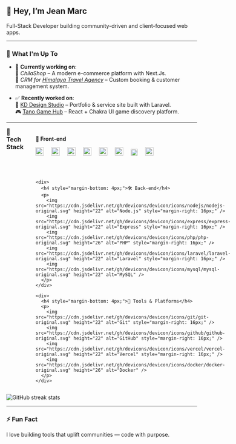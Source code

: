 ## 👋 Hey, I’m Jean Marc

Full-Stack Developer building community-driven and client-focused web apps.

---

### 🚧 What I'm Up To

- 🔧 **Currently working on**:  
  🛒 *ChilaShop* – A modern e-commerce platform with Next.Js.  
  🧭 *CRM for [Himalaya Travel Agency](https://himalayatravel.net)* – Custom booking & customer management system.

- ✅ **Recently worked on**:  
  🎨 [KD Design Studio](https://kddesignstudio.net/) – Portfolio & service site built with Laravel.  
  🎮 [Tano Game Hub](https://tano-game-hub.vercel.app/) – React + Chakra UI game discovery platform.

---

<div style="display: flex; align-items: flex-start; gap: 2rem;">
  <h3 style="margin-top: 0;">🧰 Tech Stack</h3>
  <div style="display: flex; gap: 2rem; flex-wrap: wrap;">
    <div>
      <h4 style="margin-bottom: 4px;">🧩 Front-end</h4>
      <p>
        <img src="https://cdn.jsdelivr.net/gh/devicons/devicon/icons/html5/html5-original.svg" height="22" alt="HTML5" style="margin-right: 16px;" />
        <img src="https://cdn.jsdelivr.net/gh/devicons/devicon/icons/css3/css3-original.svg" height="22" alt="CSS3" style="margin-right: 16px;" />
        <img src="https://cdn.jsdelivr.net/gh/devicons/devicon/icons/javascript/javascript-original.svg" height="22" alt="JavaScript" style="margin-right: 16px;" />
        <img src="https://cdn.jsdelivr.net/gh/devicons/devicon/icons/typescript/typescript-original.svg" height="22" alt="TypeScript" style="margin-right: 16px;" />
        <img src="https://cdn.jsdelivr.net/gh/devicons/devicon/icons/react/react-original.svg" height="22" alt="React" style="margin-right: 16px;" />
        <img src="https://cdn.jsdelivr.net/gh/devicons/devicon/icons/nextjs/nextjs-original.svg" height="22" alt="Next.js" style="margin-right: 16px;" />
        <img src="https://upload.wikimedia.org/wikipedia/commons/d/d5/Tailwind_CSS_Logo.svg" height="18" alt="Tailwind CSS" style="margin-right: 16px;" />
        <img src="https://cdn.jsdelivr.net/gh/devicons/devicon/icons/materialui/materialui-original.svg" height="22" alt="Material UI" />
      </p>
    </div>

    <div>
      <h4 style="margin-bottom: 4px;">🛠️ Back-end</h4>
      <p>
        <img src="https://cdn.jsdelivr.net/gh/devicons/devicon/icons/nodejs/nodejs-original.svg" height="22" alt="Node.js" style="margin-right: 16px;" />
        <img src="https://cdn.jsdelivr.net/gh/devicons/devicon/icons/express/express-original.svg" height="22" alt="Express" style="margin-right: 16px;" />
        <img src="https://cdn.jsdelivr.net/gh/devicons/devicon/icons/php/php-original.svg" height="26" alt="PHP" style="margin-right: 16px;" />
        <img src="https://cdn.jsdelivr.net/gh/devicons/devicon/icons/laravel/laravel-original.svg" height="22" alt="Laravel" style="margin-right: 16px;" />
        <img src="https://cdn.jsdelivr.net/gh/devicons/devicon/icons/mysql/mysql-original.svg" height="22" alt="MySQL" />
      </p>
    </div>

    <div>
      <h4 style="margin-bottom: 4px;">🔧 Tools & Platforms</h4>
      <p>
        <img src="https://cdn.jsdelivr.net/gh/devicons/devicon/icons/git/git-original.svg" height="22" alt="Git" style="margin-right: 16px;" />
        <img src="https://cdn.jsdelivr.net/gh/devicons/devicon/icons/github/github-original.svg" height="22" alt="GitHub" style="margin-right: 16px;" />
        <img src="https://cdn.jsdelivr.net/gh/devicons/devicon/icons/vercel/vercel-original.svg" height="22" alt="Vercel" style="margin-right: 16px;" />
        <img src="https://cdn.jsdelivr.net/gh/devicons/devicon/icons/docker/docker-original.svg" height="26" alt="Docker" />
      </p>
    </div>
  </div>
</div>

![GitHub streak stats](https://streak-stats.demolab.com/?user=JMMufind)  

---

### ⚡ Fun Fact  
I love building tools that uplift communities — code with purpose.
